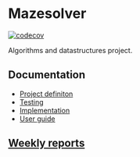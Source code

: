 # Mazesolver

[![codecov](https://codecov.io/gh/lehtoneo/Mazesolver/branch/master/graph/badge.svg)](https://codecov.io/gh/lehtoneo/Mazesolver)

Algorithms and datastructures project.

## Documentation

- [Project definiton](https://github.com/lehtoneo/Mazesolver/blob/master/documentation/project_definition.md)
- [Testing](https://github.com/lehtoneo/Mazesolver/blob/master/documentation/testing.md)
- [Implementation](https://github.com/lehtoneo/Mazesolver/blob/master/documentation/implementationdocument.md)
- [User guide](https://github.com/lehtoneo/Mazesolver/blob/master/documentation/userguide.md)
## [Weekly reports](https://github.com/lehtoneo/Mazesolver/tree/master/documentation/weeklyreports)

